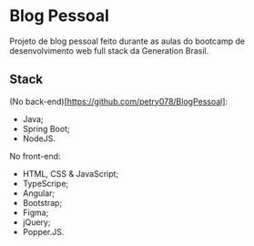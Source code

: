 # Blog Pessoal

Projeto de blog pessoal feito durante as aulas do bootcamp de desenvolvimento web full stack da Generation Brasil.

## Stack

(No back-end)[https://github.com/petry078/BlogPessoal]:
* Java;
* Spring Boot;
* NodeJS.

No front-end:
* HTML, CSS & JavaScript;
* TypeScripe;
* Angular;
* Bootstrap;
* Figma;
* jQuery;
* Popper.JS.
